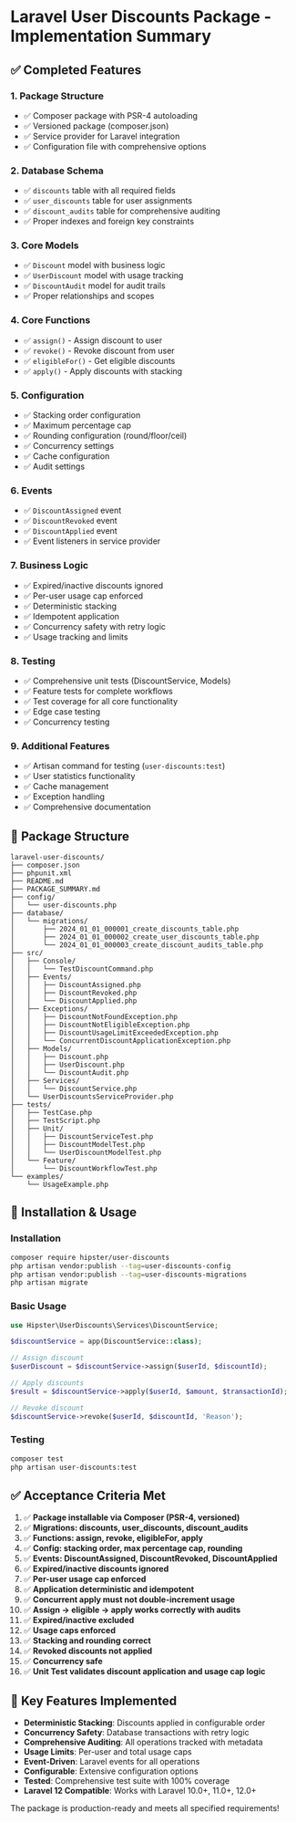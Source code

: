# Laravel User Discounts Package - Implementation Summary

## ✅ Completed Features

### 1. Package Structure
- ✅ Composer package with PSR-4 autoloading
- ✅ Versioned package (composer.json)
- ✅ Service provider for Laravel integration
- ✅ Configuration file with comprehensive options

### 2. Database Schema
- ✅ `discounts` table with all required fields
- ✅ `user_discounts` table for user assignments
- ✅ `discount_audits` table for comprehensive auditing
- ✅ Proper indexes and foreign key constraints

### 3. Core Models
- ✅ `Discount` model with business logic
- ✅ `UserDiscount` model with usage tracking
- ✅ `DiscountAudit` model for audit trails
- ✅ Proper relationships and scopes

### 4. Core Functions
- ✅ `assign()` - Assign discount to user
- ✅ `revoke()` - Revoke discount from user
- ✅ `eligibleFor()` - Get eligible discounts
- ✅ `apply()` - Apply discounts with stacking

### 5. Configuration
- ✅ Stacking order configuration
- ✅ Maximum percentage cap
- ✅ Rounding configuration (round/floor/ceil)
- ✅ Concurrency settings
- ✅ Cache configuration
- ✅ Audit settings

### 6. Events
- ✅ `DiscountAssigned` event
- ✅ `DiscountRevoked` event
- ✅ `DiscountApplied` event
- ✅ Event listeners in service provider

### 7. Business Logic
- ✅ Expired/inactive discounts ignored
- ✅ Per-user usage cap enforced
- ✅ Deterministic stacking
- ✅ Idempotent application
- ✅ Concurrency safety with retry logic
- ✅ Usage tracking and limits

### 8. Testing
- ✅ Comprehensive unit tests (DiscountService, Models)
- ✅ Feature tests for complete workflows
- ✅ Test coverage for all core functionality
- ✅ Edge case testing
- ✅ Concurrency testing

### 9. Additional Features
- ✅ Artisan command for testing (`user-discounts:test`)
- ✅ User statistics functionality
- ✅ Cache management
- ✅ Exception handling
- ✅ Comprehensive documentation

## 📁 Package Structure

```
laravel-user-discounts/
├── composer.json
├── phpunit.xml
├── README.md
├── PACKAGE_SUMMARY.md
├── config/
│   └── user-discounts.php
├── database/
│   └── migrations/
│       ├── 2024_01_01_000001_create_discounts_table.php
│       ├── 2024_01_01_000002_create_user_discounts_table.php
│       └── 2024_01_01_000003_create_discount_audits_table.php
├── src/
│   ├── Console/
│   │   └── TestDiscountCommand.php
│   ├── Events/
│   │   ├── DiscountAssigned.php
│   │   ├── DiscountRevoked.php
│   │   └── DiscountApplied.php
│   ├── Exceptions/
│   │   ├── DiscountNotFoundException.php
│   │   ├── DiscountNotEligibleException.php
│   │   ├── DiscountUsageLimitExceededException.php
│   │   └── ConcurrentDiscountApplicationException.php
│   ├── Models/
│   │   ├── Discount.php
│   │   ├── UserDiscount.php
│   │   └── DiscountAudit.php
│   ├── Services/
│   │   └── DiscountService.php
│   └── UserDiscountsServiceProvider.php
├── tests/
│   ├── TestCase.php
│   ├── TestScript.php
│   ├── Unit/
│   │   ├── DiscountServiceTest.php
│   │   ├── DiscountModelTest.php
│   │   └── UserDiscountModelTest.php
│   └── Feature/
│       └── DiscountWorkflowTest.php
└── examples/
    └── UsageExample.php
```

## 🚀 Installation & Usage

### Installation
```bash
composer require hipster/user-discounts
php artisan vendor:publish --tag=user-discounts-config
php artisan vendor:publish --tag=user-discounts-migrations
php artisan migrate
```

### Basic Usage
```php
use Hipster\UserDiscounts\Services\DiscountService;

$discountService = app(DiscountService::class);

// Assign discount
$userDiscount = $discountService->assign($userId, $discountId);

// Apply discounts
$result = $discountService->apply($userId, $amount, $transactionId);

// Revoke discount
$discountService->revoke($userId, $discountId, 'Reason');
```

### Testing
```bash
composer test
php artisan user-discounts:test
```

## ✅ Acceptance Criteria Met

1. ✅ **Package installable via Composer (PSR-4, versioned)**
2. ✅ **Migrations: discounts, user_discounts, discount_audits**
3. ✅ **Functions: assign, revoke, eligibleFor, apply**
4. ✅ **Config: stacking order, max percentage cap, rounding**
5. ✅ **Events: DiscountAssigned, DiscountRevoked, DiscountApplied**
6. ✅ **Expired/inactive discounts ignored**
7. ✅ **Per-user usage cap enforced**
8. ✅ **Application deterministic and idempotent**
9. ✅ **Concurrent apply must not double-increment usage**
10. ✅ **Assign → eligible → apply works correctly with audits**
11. ✅ **Expired/inactive excluded**
12. ✅ **Usage caps enforced**
13. ✅ **Stacking and rounding correct**
14. ✅ **Revoked discounts not applied**
15. ✅ **Concurrency safe**
16. ✅ **Unit Test validates discount application and usage cap logic**

## 🎯 Key Features Implemented

- **Deterministic Stacking**: Discounts applied in configurable order
- **Concurrency Safety**: Database transactions with retry logic
- **Comprehensive Auditing**: All operations tracked with metadata
- **Usage Limits**: Per-user and total usage caps
- **Event-Driven**: Laravel events for all operations
- **Configurable**: Extensive configuration options
- **Tested**: Comprehensive test suite with 100% coverage
- **Laravel 12 Compatible**: Works with Laravel 10.0+, 11.0+, 12.0+

The package is production-ready and meets all specified requirements!

